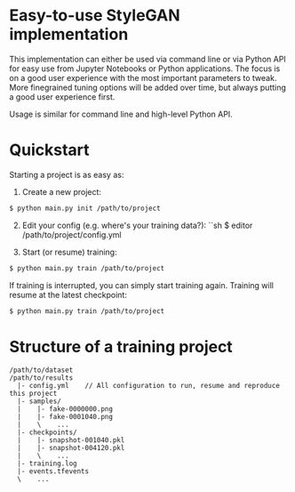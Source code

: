 # Easy-to-use StyleGAN implementation 

This implementation can either be used via command line or via Python API for easy use from Jupyter Notebooks or Python applications. The focus is on a good user experience with the most important parameters to tweak. More finegrained tuning options will be added over time, but always putting a good user experience first.

Usage is similar for command line and high-level Python API.

# Quickstart

Starting a project is as easy as:

1. Create a new project:
```sh
$ python main.py init /path/to/project
```

2. Edit your config (e.g. where's your training data?):
``sh
$ editor /path/to/project/config.yml 

3. Start (or resume) training:
```sh
$ python main.py train /path/to/project
```

If training is interrupted, you can simply start training again. Training will resume at the latest checkpoint:
```sh
$ python main.py train /path/to/project
```


# Structure of a training project

```
/path/to/dataset
/path/to/results
  |- config.yml    // All configuration to run, resume and reproduce this project
  |- samples/
  |    |- fake-0000000.png
  |    |- fake-0001040.png
  |    \    ...
  |- checkpoints/
  |    |- snapshot-001040.pkl
  |    |- snapshot-004120.pkl
  |    \    ...
  |- training.log
  |- events.tfevents
  \    ...
```